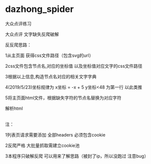 # dazhong_spider
大众点评练习

大众点评 文字缺失反爬破解

反反爬思路：

1从主页面 获得css文件路径（包含svg的url）

2css文件包含节点名,对应的坐标值 以及坐标值对应文字的css文件路径

3根据以上信息,构造节点名对应的相关文字字典

4(2019/5/23)坐标规律为 x坐标 = -x + 5 y坐标<48 为第一行 以此类推

5将主页面html文件，根据缺失字符的节点名替换为对应字符

解析html

<br>注：

1列表页请求需要添加 全部headers 必须包含cookie

2反爬严格 大批量抓取需建立cookie池

3本程序只破解反爬 可以用来了解思路（被封了ip，所以没跑过 注意bug）





